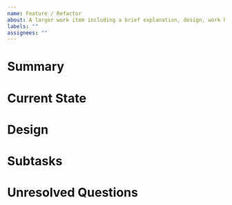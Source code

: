 ```yaml
---
name: Feature / Refactor
about: A larger work item including a brief explanation, design, work history. Needs to broken down into smaller tasks.
labels: ""
assignees: ""
---
```


<!--
Fill in relevant sections, remove the rest.
-->

# Summary

<!-- The goal is ... -->

# Current State

<!-- Currently, ... -->

# Design

<!-- Overview ... -->

# Subtasks

<!--
- [ ] First step: #...
- [ ] Stabilization
- [ ] #59
-->

# Unresolved Questions

<!-- - Choose between ... -->
